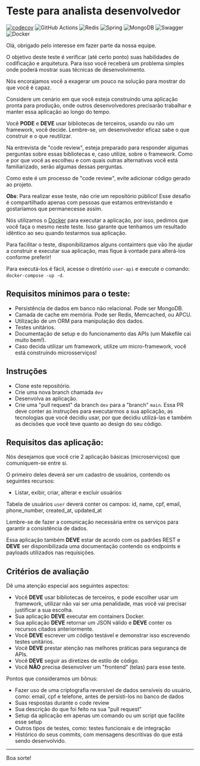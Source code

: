 # Teste para analista desenvolvedor 

[![codecov](https://codecov.io/gh/felipemantoan/user-api-java-21-mongo-redis/graph/badge.svg?token=V8A35IRJEO)](https://codecov.io/gh/felipemantoan/user-api-java-21-mongo-redis) 
![GitHub Actions](https://img.shields.io/badge/github%20actions-%232671E5.svg?style=flat&logo=githubactions&logoColor=white) 
![Redis](https://img.shields.io/badge/redis-%23DD0031.svg?style=flat&logo=redis&logoColor=white) ![Spring](https://img.shields.io/badge/spring-%236DB33F.svg?style=flat&logo=spring&logoColor=white) ![MongoDB](https://img.shields.io/badge/MongoDB-%234ea94b.svg?style=flat&logo=mongodb&logoColor=white) ![Swagger](https://img.shields.io/badge/-Swagger-%23Clojure?style=flat&logo=swagger&logoColor=white) ![Docker](https://img.shields.io/badge/docker-%230db7ed.svg?style=flat&logo=docker&logoColor=white)

Olá, obrigado pelo interesse em fazer parte da nossa equipe.

O objetivo deste teste é verificar (até certo ponto) suas habilidades de codificação e arquitetura. Para isso você receberá um problema simples onde poderá mostrar suas técnicas de desenvolvimento.

Nós encorajamos você a exagerar um pouco na solução para mostrar do que você é capaz.

Considere um cenário em que você esteja construindo uma aplicação pronta para produção, onde outros desenvolvedores precisarão trabalhar e manter essa aplicação ao longo do tempo.

Você **PODE** e **DEVE** usar bibliotecas de terceiros, usando ou não um framework, você decide. Lembre-se, um desenvolvedor eficaz sabe o que construir e o que reutilizar.

Na entrevista de "code review", esteja preparado para responder algumas perguntas sobre essas bibliotecas e, caso utilize, sobre o framework. Como e por que você as escolheu e com quais outras alternativas você está familiarizado, serão algumas dessas perguntas.

Como este é um processo de "code review", evite adicionar código gerado ao projeto.

***Obs***: Para realizar esse teste, não crie um repositório público! Esse desafio é compartilhado apenas com pessoas que estamos entrevistando e gostaríamos que permanecesse assim.  


Nós utilizamos o [Docker](https://www.docker.com/products/docker) para executar a aplicação, por isso, pedimos que você faça o mesmo neste teste. Isso garante que tenhamos um resultado idêntico ao seu quando testarmos sua aplicação.

Para facilitar o teste, disponibilizamos alguns containters que vão lhe ajudar a construir e executar sua aplicação, mas fique à vontade para alterá-los conforme preferir!

Para executá-los é fácil, acesse o diretório `user-api` e execute o comando: `docker-compose -up -d`.

## Requisitos mínimos para o teste:

- Persistência de dados em banco não relacional. Pode ser MongoDB.
- Camada de cache em memória. Pode ser Redis, Memcached, ou APCU.
- Utilização de um ORM para manipulação dos dados.
- Testes unitários.
- Documentação de setup e do funcionamento das APIs (um Makefile cai muito bem!).
- Caso decida utilizar um framework, utilize um  micro-framework, você está construindo microsserviços!

## Instruções

- Clone este repositório.
- Crie uma nova branch chamada `dev`
- Desenvolva as aplicação.
- Crie uma "pull request" da branch `dev` para a "branch" `main`. Essa PR deve conter as instruções para executarmos a sua aplicação, as tecnologias que você decidiu usar, por que decidiu utilizá-las e também as decisões que você teve quanto ao design do seu código.


## Requisitos das aplicação:

Nós desejamos que você crie 2 aplicação básicas (microserviços) que comuniquem-se entre si.

O primeiro deles deverá ser um cadastro de usuários, contendo os seguintes recursos:

- Listar, exibir, criar, alterar e excluir usuários  

Tabela de usuários `user` deverá conter os campos: id, name, cpf, email, phone_number, created_at, updated_at  

Lembre-se de fazer a comunicação necessária entre os serviços para garantir a consistência de dados.  

Essa aplicação também **DEVE** estar de acordo com os padrões REST e **DEVE** ser disponibilizada uma documentação contendo os endpoints e payloads utilizados nas requisições.


## Critérios de avaliação

Dê uma atenção especial aos seguintes aspectos:

- Você **DEVE** usar bibliotecas de terceiros, e pode escolher usar um framework, utilizar não vai ser uma penalidade, mas você vai precisar justificar a sua escolha.
- Sua aplicação **DEVE** executar em containers Docker.
- Sua aplicação **DEVE** retornar um JSON válido e **DEVE** conter os recursos citados anteriormente.
- Você **DEVE** escrever um código testável e demonstrar isso escrevendo testes unitários.
- Você **DEVE** prestar atenção nas melhores práticas para segurança de APIs.
- Você **DEVE** seguir as diretizes de estilo de código.
- Você **NÃO** precisa desenvolver um "frontend" (telas) para esse teste.

Pontos que consideramos um bônus:

- Fazer uso de uma criptografia reversível de dados sensíveis do usuário, como: email, cpf e telefone, antes de persisti-los no banco de dados
- Suas respostas durante o code review
- Sua descrição do que foi feito na sua "pull request"
- Setup da aplicação em apenas um comando ou um script que facilite esse setup
- Outros tipos de testes, como: testes funcionais e de integração
- Histórico do seus commits, com mensagens descritivas do que está sendo desenvolvido.

---

Boa sorte!
